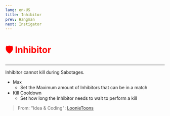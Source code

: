 ```yaml
---
lang: en-US
title: Inhibitor
prev: Hangman
next: Instigator
---
```


# <font color=red>🛡️ <b>Inhibitor</b></font> <Badge text="Killing" type="tip" vertical="middle"/>
---

Inhibitor cannot kill during Sabotages.
* Max
  * Set the Maximum amount of Inhibitors that can be in a match
* Kill Cooldown
  * Set how long the Inhibitor needs to wait to perform a kill

> From: "Idea & Coding": [LoonieToons](https://github.com/Loonie-Toons)